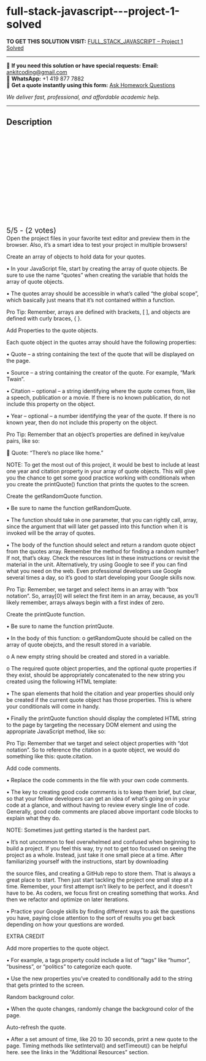 # full-stack-javascript---project-1-solved
**TO GET THIS SOLUTION VISIT:** [FULL_STACK_JAVASCRIPT – Project 1 Solved](https://www.ankitcodinghub.com/product/full_stack_javascript-project-instructions-solved/)


---

📩 **If you need this solution or have special requests:** **Email:** ankitcoding@gmail.com  
📱 **WhatsApp:** +1 419 877 7882  
📄 **Get a quote instantly using this form:** [Ask Homework Questions](https://www.ankitcodinghub.com/services/ask-homework-questions/)

*We deliver fast, professional, and affordable academic help.*

---

<h2>Description</h2>



<div class="kk-star-ratings kksr-auto kksr-align-center kksr-valign-top" data-payload="{&quot;align&quot;:&quot;center&quot;,&quot;id&quot;:&quot;116359&quot;,&quot;slug&quot;:&quot;default&quot;,&quot;valign&quot;:&quot;top&quot;,&quot;ignore&quot;:&quot;&quot;,&quot;reference&quot;:&quot;auto&quot;,&quot;class&quot;:&quot;&quot;,&quot;count&quot;:&quot;2&quot;,&quot;legendonly&quot;:&quot;&quot;,&quot;readonly&quot;:&quot;&quot;,&quot;score&quot;:&quot;5&quot;,&quot;starsonly&quot;:&quot;&quot;,&quot;best&quot;:&quot;5&quot;,&quot;gap&quot;:&quot;4&quot;,&quot;greet&quot;:&quot;Rate this product&quot;,&quot;legend&quot;:&quot;5\/5 - (2 votes)&quot;,&quot;size&quot;:&quot;24&quot;,&quot;title&quot;:&quot;FULL_STACK_JAVASCRIPT - Project 1 Solved&quot;,&quot;width&quot;:&quot;138&quot;,&quot;_legend&quot;:&quot;{score}\/{best} - ({count} {votes})&quot;,&quot;font_factor&quot;:&quot;1.25&quot;}">

<div class="kksr-stars">

<div class="kksr-stars-inactive">
            <div class="kksr-star" data-star="1" style="padding-right: 4px">


<div class="kksr-icon" style="width: 24px; height: 24px;"></div>
        </div>
            <div class="kksr-star" data-star="2" style="padding-right: 4px">


<div class="kksr-icon" style="width: 24px; height: 24px;"></div>
        </div>
            <div class="kksr-star" data-star="3" style="padding-right: 4px">


<div class="kksr-icon" style="width: 24px; height: 24px;"></div>
        </div>
            <div class="kksr-star" data-star="4" style="padding-right: 4px">


<div class="kksr-icon" style="width: 24px; height: 24px;"></div>
        </div>
            <div class="kksr-star" data-star="5" style="padding-right: 4px">


<div class="kksr-icon" style="width: 24px; height: 24px;"></div>
        </div>
    </div>

<div class="kksr-stars-active" style="width: 138px;">
            <div class="kksr-star" style="padding-right: 4px">


<div class="kksr-icon" style="width: 24px; height: 24px;"></div>
        </div>
            <div class="kksr-star" style="padding-right: 4px">


<div class="kksr-icon" style="width: 24px; height: 24px;"></div>
        </div>
            <div class="kksr-star" style="padding-right: 4px">


<div class="kksr-icon" style="width: 24px; height: 24px;"></div>
        </div>
            <div class="kksr-star" style="padding-right: 4px">


<div class="kksr-icon" style="width: 24px; height: 24px;"></div>
        </div>
            <div class="kksr-star" style="padding-right: 4px">


<div class="kksr-icon" style="width: 24px; height: 24px;"></div>
        </div>
    </div>
</div>


<div class="kksr-legend" style="font-size: 19.2px;">
            5/5 - (2 votes)    </div>
    </div>
Open the project files in your favorite text editor and preview them in the browser. Also, it’s a smart idea to test your project in multiple browsers!

Create an array of objects to hold data for your quotes.

• In your JavaScript file, start by creating the array of quote objects. Be sure to use the name “quotes” when creating the variable that holds the array of quote objects.

• The quotes array should be accessible in what’s called “the global scope”, which basically just means that it’s not contained within a function.

Pro Tip: Remember, arrays are defined with brackets, [ ], and objects are defined with curly braces, { }.

Add Properties to the quote objects.

Each quote object in the quotes array should have the following properties:

• Quote – a string containing the text of the quote that will be displayed on the page.

• Source – a string containing the creator of the quote. For example, “Mark Twain”.

• Citation – optional – a string identifying where the quote comes from, like a speech, publication or a movie. If there is no known publication, do not include this property on the object.

• Year – optional – a number identifying the year of the quote. If there is no known year, then do not include this property on the object.

Pro Tip: Remember that an object’s properties are defined in key/value pairs, like so:

 Quote: “There’s no place like home.”

NOTE: To get the most out of this project, it would be best to include at least one year and citation property in your array of quote objects. This will give you the chance to get some good practice working with conditionals when you create the printQuote() function that prints the quotes to the screen.

Create the getRandomQuote function.

• Be sure to name the function getRandomQuote.

• The function should take in one parameter, that you can rightly call, array, since the argument that will later get passed into this function when it is invoked will be the array of quotes.

• The body of the function should select and return a random quote object from the quotes array. Remember the method for finding a random number? If not, that’s okay. Check the resources list in these instructions or revisit the material in the unit. Alternatively, try using Google to see if you can find what you need on the web. Even professional developers use Google several times a day, so it’s good to start developing your Google skills now.

Pro Tip: Remember, we target and select items in an array with “box notation”. So, array[0] will select the first item in an array, because, as you’ll likely remember, arrays always begin with a first index of zero.

Create the printQuote function.

• Be sure to name the function printQuote.

• In the body of this function: o getRandomQuote should be called on the array of quote obejcts, and the result stored in a variable.

o A new empty string should be created and stored in a variable.

o The required quote object properties, and the optional quote properties if they exist, should be appropriately concatenated to the new string you created using the following HTML template:

• The span elements that hold the citation and year properties should only be created if the current quote object has those properties. This is where your conditionals will come in handy.

• Finally the printQuote function should display the completed HTML string to the page by targeting the necessary DOM element and using the appropriate JavaScript method, like so:

Pro Tip: Remember that we target and select object properties with “dot notation”. So to reference the citation in a quote object, we would do something like this: quote.citation.

Add code comments.

• Replace the code comments in the file with your own code comments.

• The key to creating good code comments is to keep them brief, but clear, so that your fellow developers can get an idea of what’s going on in your code at a glance, and without having to review every single line of code. Generally, good code comments are placed above important code blocks to explain what they do.

NOTE: Sometimes just getting started is the hardest part.

• It’s not uncommon to feel overwhelmed and confused when beginning to build a project. If you feel this way, try not to get too focused on seeing the project as a whole. Instead, just take it one small piece at a time. After familiarizing yourself with the instructions, start by downloading

the source files, and creating a GitHub repo to store them. That is always a great place to start. Then just start tackling the project one small step at a time. Remember, your first attempt isn’t likely to be perfect, and it doesn’t have to be. As coders, we focus first on creating something that works. And then we refactor and optimize on later iterations.

• Practice your Google skills by finding different ways to ask the questions you have, paying close attention to the sort of results you get back depending on how your questions are worded.

EXTRA CREDIT

Add more properties to the quote object.

• For example, a tags property could include a list of “tags” like “humor”, “business”, or “politics” to categorize each quote.

• Use the new properties you’ve created to conditionally add to the string that gets printed to the screen.

Random background color.

• When the quote changes, randomly change the background color of the page.

Auto-refresh the quote.

• After a set amount of time, like 20 to 30 seconds, print a new quote to the page. Timing methods like setInterval() and setTimeout() can be helpful here. see the links in the “Additional Resources” section.
